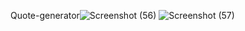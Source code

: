 Quote-generator![Screenshot (56)](https://user-images.githubusercontent.com/68701225/190867979-aa0c2d8f-b30b-49b1-9747-18446df1143a.png)
![Screenshot (57)](https://user-images.githubusercontent.com/68701225/190867980-a93c1237-0080-4968-9c65-afc3e5a5bcdd.png)
